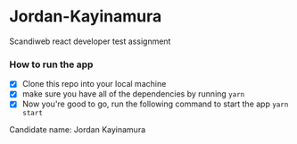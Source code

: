 # Jordan-Kayinamura
Scandiweb react developer test assignment

### How to run the app

- [x] Clone this repo into your local machine
- [x] make sure you have all of the dependencies by running ```yarn```
- [x] Now you're good to go, run the following command to start the app ```yarn start``` 

Candidate name: Jordan Kayinamura
